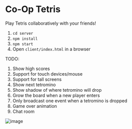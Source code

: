 # Co-Op Tetris

Play Tetris collaboratively with your friends!

1. `cd server`
1. `npm install`
1. `npm start`
1. Open `client/index.html` in a browser

TODO:

1. Show high scores
1. Support for touch devices/mouse
1. Support for tall screens
1. Show next tetromino
1. Show shadow of where tetromino will drop
1. Grow the board when a new player enters
1. Only broadcast one event when a tetromino is dropped
1. Game over animation
1. Chat room

![image](https://user-images.githubusercontent.com/1178348/228062326-7139cc23-d369-49a8-bfdb-096ac4e9b55e.png)
